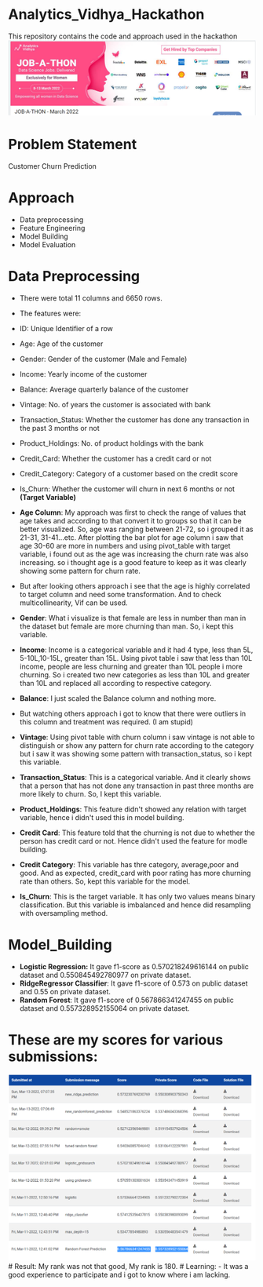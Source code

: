 # Analytics_Vidhya_Hackathon
This repository contains the code and approach used in the hackathon
<img src="1.PNG">
# Problem Statement
Customer Churn Prediction
# Approach
- Data preprocessing
- Feature Engineering
- Model Building
- Model Evaluation
# Data Preprocessing
- There were total 11 columns and 6650 rows.
- The features were:
- ID: Unique Identifier of a row
- Age: Age of the customer
- Gender: Gender of the customer (Male and Female)
- Income: Yearly income of the customer
- Balance: Average quarterly balance of the customer
- Vintage: No. of years the customer is associated with bank
- Transaction_Status: Whether the customer has done any transaction in the past 3 months or not
- Product_Holdings: No. of product holdings with the bank
- Credit_Card: Whether the customer has a credit card or not
- Credit_Category: Category of a customer based on the credit score
- Is_Churn: Whether the customer will churn in next 6 months or not **(Target Variable)**

- **Age Column**: My approach was first to check the range of values that age takes and according to that convert it to groups so that it can be better visualized. So, age was ranging between 21-72, so i grouped it as 21-31, 31-41...etc. After plotting the bar plot for age column i saw that age 30-60 are more in numbers and using pivot_table with target variable, i found out as the age was increasing the churn rate was also increasing. so i thought age is a good feature to keep as it was clearly showing some pattern for churn rate. 
-   But after looking others approach i see that the age is highly correlated to target column and need some transformation. And to check multicollinearity, Vif can be used. 
- **Gender**: What i visualize is that female are less in number than man in the dataset but female are more churning than man. So, i kept this variable.
- **Income**: Income is a categorical variable and it had 4 type, less than 5L, 5-10L,10-15L, greater than 15L. Using pivot table i saw that less than 10L income, people are less churning and greater than 10L people i more churning. So i created two new categories as less than 10L and greater than 10L and replaced all according to respective category.
- **Balance**: I just scaled the Balance column and nothing more.
-    But watching others approach i got to know that there were outliers in this column and treatment was required. (I am stupid)
- **Vintage**: Using pivot table with churn column i saw vintage is not able to distinguish or show any pattern for churn rate according to the category but i saw it was showing some pattern with transaction_status, so i kept this variable.
- **Transaction_Status**: This is a categorical variable. And it clearly shows that a person that has not done any transaction in past three months are more likely to churn. So, I kept this variable.
- **Product_Holdings**: This feature didn't showed any relation with target variable, hence i didn't used this in model building.
- **Credit Card**: This feature told that the churning is not due to whether the person has credit card or not. Hence didn't used the feature for modle building.
- **Credit Category**: This variable has thre category, average,poor and good. And as expected, credit_card with poor rating has more churning rate than others. So, kept this variable for the model.
- **Is_Churn**: This is the target variable. It has only two values means binary classification. But this variable is imbalanced and hence did resampling with oversampling method.

# Model_Building
- **Logistic Regression:** It gave f1-score as 0.570218249616144 on public dataset and	0.550845492780977 on private dataset.
- **RidgeRegressor Classifier**: It gave f1-score of 0.573 on public dataset and 0.55 on private dataset.
- **Random Forest**: It gave f1-score of 0.567866341247455 on public dataset and 0.557328952155064 on private dataset.
# These are my scores for various submissions:
<img src="2.PNG">
# Result:
My rank was not that good, My rank is 180.
# Learning:
- It was a good experience to participate and i got to know where i am lacking.
